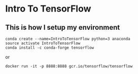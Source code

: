 # Intro To TensorFlow

## This is how I setup my environment
```
conda create --name=IntroToTensorFlow python=3 anaconda
source activate IntroToTensorFlow
conda install -c conda-forge tensorflow
```

or

```
docker run -it -p 8888:8888 gcr.io/tensorflow/tensorflow
```
